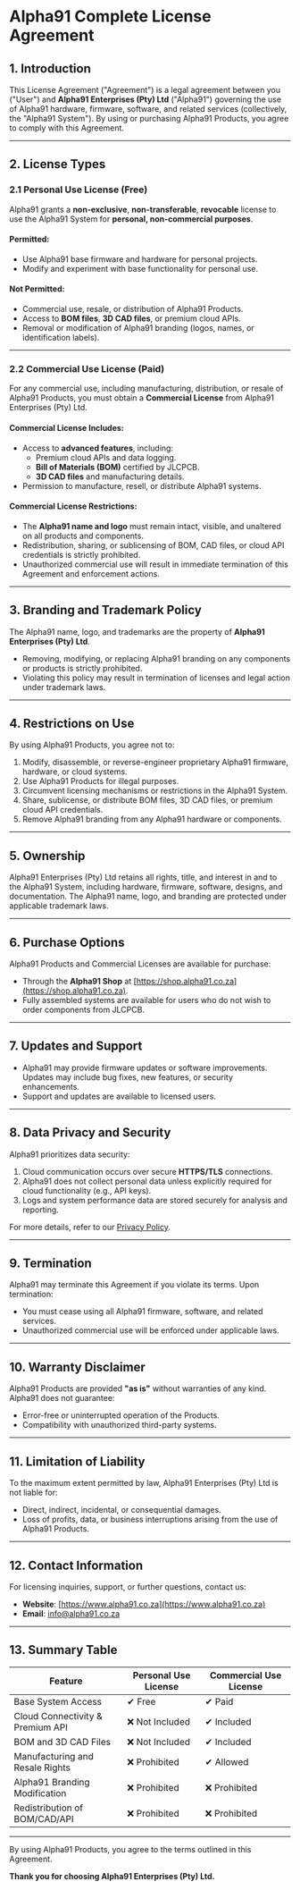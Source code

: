 # **Alpha91 Complete License Agreement**

## **1. Introduction**
This License Agreement ("Agreement") is a legal agreement between you ("User") and **Alpha91 Enterprises (Pty) Ltd** ("Alpha91") governing the use of Alpha91 hardware, firmware, software, and related services (collectively, the "Alpha91 System"). By using or purchasing Alpha91 Products, you agree to comply with this Agreement.

---

## **2. License Types**

### **2.1 Personal Use License (Free)**
Alpha91 grants a **non-exclusive**, **non-transferable**, **revocable** license to use the Alpha91 System for **personal, non-commercial purposes**.

#### **Permitted:**
- Use Alpha91 base firmware and hardware for personal projects.
- Modify and experiment with base functionality for personal use.

#### **Not Permitted:**
- Commercial use, resale, or distribution of Alpha91 Products.
- Access to **BOM files**, **3D CAD files**, or premium cloud APIs.
- Removal or modification of Alpha91 branding (logos, names, or identification labels).

---

### **2.2 Commercial Use License (Paid)**
For any commercial use, including manufacturing, distribution, or resale of Alpha91 Products, you must obtain a **Commercial License** from Alpha91 Enterprises (Pty) Ltd.

#### **Commercial License Includes:**
- Access to **advanced features**, including:
   - Premium cloud APIs and data logging.
   - **Bill of Materials (BOM)** certified by JLCPCB.
   - **3D CAD files** and manufacturing details.
- Permission to manufacture, resell, or distribute Alpha91 systems.

#### **Commercial License Restrictions:**
- The **Alpha91 name and logo** must remain intact, visible, and unaltered on all products and components.
- Redistribution, sharing, or sublicensing of BOM, CAD files, or cloud API credentials is strictly prohibited.
- Unauthorized commercial use will result in immediate termination of this Agreement and enforcement actions.

---

## **3. Branding and Trademark Policy**
The Alpha91 name, logo, and trademarks are the property of **Alpha91 Enterprises (Pty) Ltd**.

- Removing, modifying, or replacing Alpha91 branding on any components or products is strictly prohibited.
- Violating this policy may result in termination of licenses and legal action under trademark laws.

---

## **4. Restrictions on Use**
By using Alpha91 Products, you agree not to:
1. Modify, disassemble, or reverse-engineer proprietary Alpha91 firmware, hardware, or cloud systems.
2. Use Alpha91 Products for illegal purposes.
3. Circumvent licensing mechanisms or restrictions in the Alpha91 System.
4. Share, sublicense, or distribute BOM files, 3D CAD files, or premium cloud API credentials.
5. Remove Alpha91 branding from any Alpha91 hardware or components.

---

## **5. Ownership**
Alpha91 Enterprises (Pty) Ltd retains all rights, title, and interest in and to the Alpha91 System, including hardware, firmware, software, designs, and documentation. The Alpha91 name, logo, and branding are protected under applicable trademark laws.

---

## **6. Purchase Options**
Alpha91 Products and Commercial Licenses are available for purchase:
- Through the **Alpha91 Shop** at [https://shop.alpha91.co.za](https://shop.alpha91.co.za).
- Fully assembled systems are available for users who do not wish to order components from JLCPCB.

---

## **7. Updates and Support**
- Alpha91 may provide firmware updates or software improvements. Updates may include bug fixes, new features, or security enhancements.
- Support and updates are available to licensed users.

---

## **8. Data Privacy and Security**
Alpha91 prioritizes data security:
1. Cloud communication occurs over secure **HTTPS/TLS** connections.
2. Alpha91 does not collect personal data unless explicitly required for cloud functionality (e.g., API keys).
3. Logs and system performance data are stored securely for analysis and reporting.

For more details, refer to our [Privacy Policy](#).

---

## **9. Termination**
Alpha91 may terminate this Agreement if you violate its terms. Upon termination:
- You must cease using all Alpha91 firmware, software, and related services.
- Unauthorized commercial use will be enforced under applicable laws.

---

## **10. Warranty Disclaimer**
Alpha91 Products are provided **"as is"** without warranties of any kind. Alpha91 does not guarantee:
- Error-free or uninterrupted operation of the Products.
- Compatibility with unauthorized third-party systems.

---

## **11. Limitation of Liability**
To the maximum extent permitted by law, Alpha91 Enterprises (Pty) Ltd is not liable for:
- Direct, indirect, incidental, or consequential damages.
- Loss of profits, data, or business interruptions arising from the use of Alpha91 Products.

---

## **12. Contact Information**
For licensing inquiries, support, or further questions, contact us:
- **Website**: [https://www.alpha91.co.za](https://www.alpha91.co.za)
- **Email**: [info@alpha91.co.za](mailto:info@alpha91.co.za)

---

## **13. Summary Table**

| **Feature**                    | **Personal Use License** | **Commercial Use License** |
|--------------------------------|--------------------------|----------------------------|
| Base System Access             | ✔ Free                  | ✔ Paid                    |
| Cloud Connectivity & Premium API | ❌ Not Included        | ✔ Included                |
| BOM and 3D CAD Files           | ❌ Not Included          | ✔ Included                |
| Manufacturing and Resale Rights| ❌ Prohibited            | ✔ Allowed                 |
| Alpha91 Branding Modification  | ❌ Prohibited            | ❌ Prohibited              |
| Redistribution of BOM/CAD/API  | ❌ Prohibited            | ❌ Prohibited              |

---

By using Alpha91 Products, you agree to the terms outlined in this Agreement.

**Thank you for choosing Alpha91 Enterprises (Pty) Ltd.**

